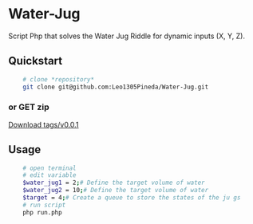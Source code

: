 # Water-Jug
Script Php that solves the Water Jug Riddle for dynamic inputs (X, Y, Z).

## Quickstart

```bash
    # clone *repository*
    git clone git@github.com:Leo1305Pineda/Water-Jug.git
```
### or GET zip
[Download tags/v0.0.1](https://codeload.github.com/Leo1305Pineda/Water-Jug/zip/refs/tags/v0.0.1)
## Usage

```bash
    # open terminal
    # edit variable 
    $water_jug1 = 2;# Define the target volume of water
    $water_jug2 = 10;# Define the target volume of water
    $target = 4;# Create a queue to store the states of the ju gs
    # run script
    php run.php
```